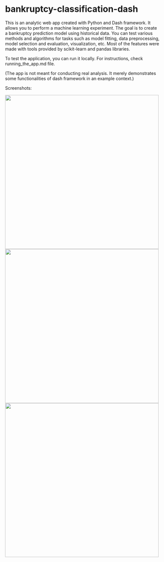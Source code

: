 # bankruptcy-classification-dash


This is an analytic web app created with Python and Dash framework. 
It allows you to perform a machine learning experiment. 
The goal is to create a bankruptcy prediction model using historical data.
You can test various methods and algorithms for tasks such as model fitting, data preprocessing, model selection and evaluation, visualization, etc.
Most of the features were made with tools provided by scikit-learn and pandas libraries.

To test the application, you can run it locally. For instructions, check running_the_app.md file.

(The app is not meant for conducting real analysis. It merely demonstrates some functionalities of dash framework in an example context.)


Screenshots:



<p float="left">
  <img src="https://user-images.githubusercontent.com/79875767/126954100-24a2cfa0-d933-4528-9747-6c87ff774a37.png" height=500/>
  <img src="https://user-images.githubusercontent.com/79875767/126954371-7d82e13a-53e6-425c-8e04-7da742d42181.png" height=500/>
  <img src="https://user-images.githubusercontent.com/79875767/126954402-79e24deb-9316-4305-bd2e-4c6c0b0200ef.png" height=500/>
</p>
  




